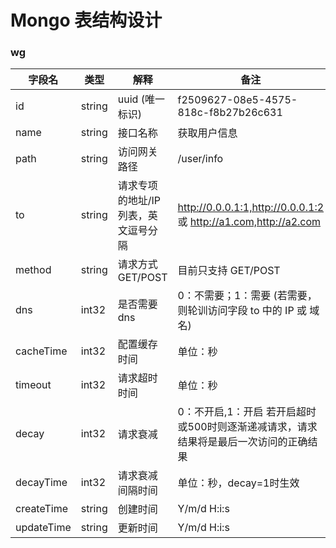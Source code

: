 # Mongo 表结构设计


### wg

字段名 | 类型 | 解释 | 备注
---|---|---|---
id|string|uuid (唯一标识)| f2509627-08e5-4575-818c-f8b27b26c631
name|string|接口名称|获取用户信息
path|string|访问网关路径|/user/info
to|string|请求专项的地址/IP列表，英文逗号分隔 | http://0.0.0.1:1,http://0.0.0.1:2 或 http://a1.com,http://a2.com
method|string|请求方式 GET/POST | 目前只支持 GET/POST 
dns|int32|是否需要dns | 0：不需要；1：需要 (若需要，则轮训访问字段 to 中的 IP 或 域名)
cacheTime|int32|配置缓存时间|单位：秒
timeout|int32|请求超时时间|单位：秒
decay|int32|请求衰减|0：不开启,1：开启 若开启超时或500时则逐渐递减请求，请求结果将是最后一次访问的正确结果
decayTime|int32|请求衰减间隔时间|单位：秒，decay=1时生效
createTime|string|创建时间|Y/m/d H:i:s
updateTime|string|更新时间|Y/m/d H:i:s